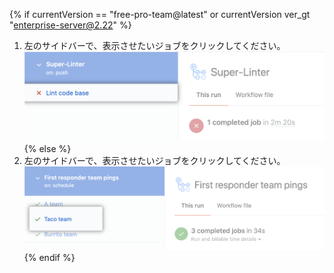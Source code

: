 {% if currentVersion == "free-pro-team@latest" or currentVersion ver_gt "enterprise-server@2.22" %}
1. 左のサイドバーで、表示させたいジョブをクリックしてください。 ![Lint コードベースジョブ](/assets/images/help/repository/superlinter-lint-code-base-job.png)
{% else %}
1. 左のサイドバーで、表示させたいジョブをクリックしてください。 ![ワークフロージョブを選択](/assets/images/help/repository/workflow-job.png)
{% endif %}